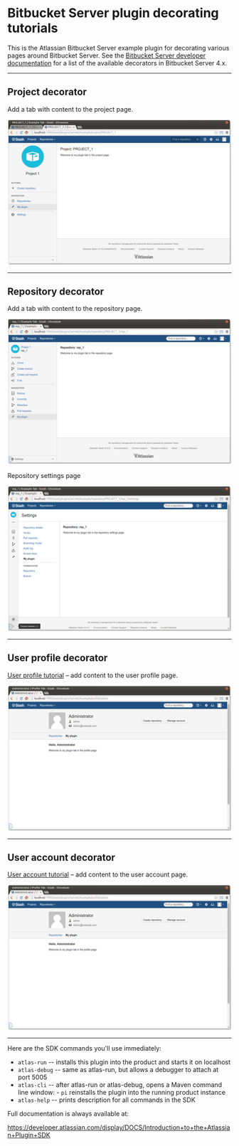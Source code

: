 # Bitbucket Server plugin decorating tutorials

This is the Atlassian Bitbucket Server example plugin for decorating various pages around Bitbucket Server.
See the [Bitbucket Server developer documentation](https://developer.atlassian.com/bitbucket/server/docs/latest/reference/plugin-decorators.html)
for a list of the available decorators in Bitbucket Server 4.x.

----

## Project decorator

Add a tab with content to the project page.

![project](src/main/resources/examples/project-decorator.png)

----

## Repository decorator

Add a tab with content to the repository page.

![repo](src/main/resources/examples/repository-decorator.png)

Repository settings page

![repo-settings](src/main/resources/examples/repository-settings-decorator.png)

----

## User profile decorator

[User profile tutorial](https://developer.atlassian.com/bitbucket/server/docs/latest/tutorials-and-examples/decorating-the-user-profile.html) – add content to the user profile page.

![profile](src/main/resources/examples/user-profile-decorator.png)

----

## User account decorator

[User account tutorial](https://developer.atlassian.com/bitbucket/server/docs/latest/tutorials-and-examples/decorating-the-user-account.html) – add content to the user account page.

![account](src/main/resources/examples/user-profile-decorator.png)

----

Here are the SDK commands you'll use immediately:

* `atlas-run`   -- installs this plugin into the product and starts it on localhost
* `atlas-debug` -- same as atlas-run, but allows a debugger to attach at port 5005
* `atlas-cli`   -- after atlas-run or atlas-debug, opens a Maven command line window:
                 - `pi` reinstalls the plugin into the running product instance
* `atlas-help`  -- prints description for all commands in the SDK

Full documentation is always available at:

https://developer.atlassian.com/display/DOCS/Introduction+to+the+Atlassian+Plugin+SDK
